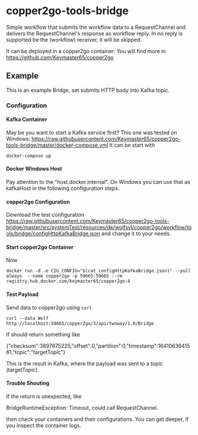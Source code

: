 # copper2go-tools-bridge

Simple workflow that submits the workflow data to a RequestChannel and delivers the RequestChannel's response as workflow
reply. In no reply is supported be the (workflow) receiver, it will be skipped.

It can be deployed in a copper2go container. You will find more in https://github.com/Keymaster65/copper2go

## Example

This is an example Bridge, set submits HTTP body into Kafka topic.

### Configuration

#### Kafka Container
May be you want to start a Kafka service first? This one was tested on Windows:
https://raw.githubusercontent.com/Keymaster65/copper2go-tools-bridge/master/docker-compose.yml
It can be start with 

`docker-compose up`

#### Docker Windows Host
Pay attention to the "host.docker.internal". On Windows you can use that as kafkaHost in the following configuration steps.

#### copper2go Configuration
Download the test configuration
https://raw.githubusercontent.com/Keymaster65/copper2go-tools-bridge/master/src/systemTest/resources/de/wolfsvl/copper2go/workflow/tools/bridge/configHttpKafkaBridge.json
and change it to your needs.

#### Start copper2go Container
Now 

`docker run -d -e C2G_CONFIG="$(cat configHttpKafkaBridge.json)" --pull always  --name copper2go -p 59665:59665 --rm registry.hub.docker.com/keymaster65/copper2go:4`

#### Test Payload
Send data to copper2go using `curl`

`curl --data Wolf http://localhost:59665/copper2go/3/api/twoway/1.0/Bridge`

If should return something like

{"checksum":3897875225,"offset":0,"partition":0,"timestamp":1641063641561,"topic":"targetTopic"}

This is the result in Kafka, where the payload was sent to a topic (targetTopic).

#### Trouble Shouting
If the return is unexpected, like

BridgeRuntimeException: Timeout, could call RequestChannel.

then check your containers and their configurations. You can get deeper, if you inspect the container logs.